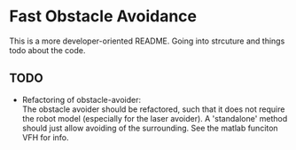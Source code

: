 # Fast Obstacle Avoidance
This is a more developer-oriented README. Going into strcuture and things todo about the code.

## TODO
- Refactoring of obstacle-avoider:  
  The obstacle avoider should be refactored, such that it does not require the robot model (especially for the laser avoider).
  A 'standalone' method should just allow avoiding of the surrounding.
  See the matlab funciton VFH for info.
  
